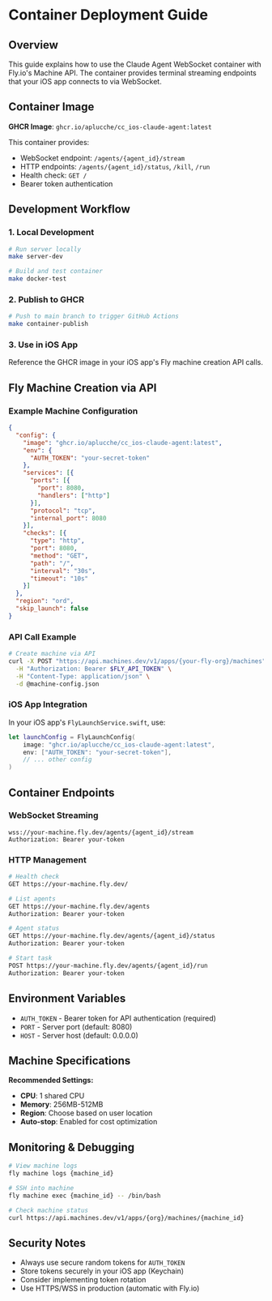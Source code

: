 # Container Deployment Guide

## Overview

This guide explains how to use the Claude Agent WebSocket container with Fly.io's Machine API. The container provides terminal streaming endpoints that your iOS app connects to via WebSocket.

## Container Image

**GHCR Image**: `ghcr.io/aplucche/cc_ios-claude-agent:latest`

This container provides:
- WebSocket endpoint: `/agents/{agent_id}/stream` 
- HTTP endpoints: `/agents/{agent_id}/status`, `/kill`, `/run`
- Health check: `GET /`
- Bearer token authentication

## Development Workflow

### 1. Local Development
```bash
# Run server locally
make server-dev

# Build and test container
make docker-test
```

### 2. Publish to GHCR
```bash
# Push to main branch to trigger GitHub Actions
make container-publish
```

### 3. Use in iOS App
Reference the GHCR image in your iOS app's Fly machine creation API calls.

## Fly Machine Creation via API

### Example Machine Configuration

```json
{
  "config": {
    "image": "ghcr.io/aplucche/cc_ios-claude-agent:latest",
    "env": {
      "AUTH_TOKEN": "your-secret-token"
    },
    "services": [{
      "ports": [{
        "port": 8080,
        "handlers": ["http"]
      }],
      "protocol": "tcp",
      "internal_port": 8080
    }],
    "checks": [{
      "type": "http",
      "port": 8080,
      "method": "GET",
      "path": "/",
      "interval": "30s",
      "timeout": "10s"
    }]
  },
  "region": "ord",
  "skip_launch": false
}
```

### API Call Example

```bash
# Create machine via API
curl -X POST "https://api.machines.dev/v1/apps/{your-fly-org}/machines" \
  -H "Authorization: Bearer $FLY_API_TOKEN" \
  -H "Content-Type: application/json" \
  -d @machine-config.json
```

### iOS App Integration

In your iOS app's `FlyLaunchService.swift`, use:

```swift
let launchConfig = FlyLaunchConfig(
    image: "ghcr.io/aplucche/cc_ios-claude-agent:latest",
    env: ["AUTH_TOKEN": "your-secret-token"],
    // ... other config
)
```

## Container Endpoints

### WebSocket Streaming
```
wss://your-machine.fly.dev/agents/{agent_id}/stream
Authorization: Bearer your-token
```

### HTTP Management
```bash
# Health check
GET https://your-machine.fly.dev/

# List agents
GET https://your-machine.fly.dev/agents
Authorization: Bearer your-token

# Agent status
GET https://your-machine.fly.dev/agents/{agent_id}/status
Authorization: Bearer your-token

# Start task
POST https://your-machine.fly.dev/agents/{agent_id}/run
Authorization: Bearer your-token
```

## Environment Variables

- `AUTH_TOKEN` - Bearer token for API authentication (required)
- `PORT` - Server port (default: 8080)
- `HOST` - Server host (default: 0.0.0.0)

## Machine Specifications

**Recommended Settings:**
- **CPU**: 1 shared CPU
- **Memory**: 256MB-512MB
- **Region**: Choose based on user location
- **Auto-stop**: Enabled for cost optimization

## Monitoring & Debugging

```bash
# View machine logs
fly machine logs {machine_id}

# SSH into machine
fly machine exec {machine_id} -- /bin/bash

# Check machine status
curl https://api.machines.dev/v1/apps/{org}/machines/{machine_id}
```

## Security Notes

- Always use secure random tokens for `AUTH_TOKEN`
- Store tokens securely in your iOS app (Keychain)
- Consider implementing token rotation
- Use HTTPS/WSS in production (automatic with Fly.io)